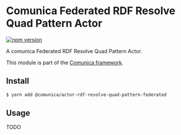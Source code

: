 # Comunica Federated RDF Resolve Quad Pattern Actor

[![npm version](https://badge.fury.io/js/%40comunica%2Factor-rdf-resolve-quad-pattern-federated.svg)](https://www.npmjs.com/package/@comunica/actor-rdf-resolve-quad-pattern-federated)

A comunica Federated RDF Resolve Quad Pattern Actor.

This module is part of the [Comunica framework](https://github.com/comunica/comunica).

## Install

```bash
$ yarn add @comunica/actor-rdf-resolve-quad-pattern-federated
```

## Usage

TODO
